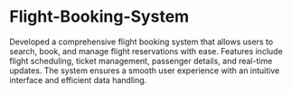 # Flight-Booking-System
Developed a comprehensive flight booking system that allows users to search, book, and manage flight reservations with ease. Features include flight scheduling, ticket management, passenger details, and real-time updates. The system ensures a smooth user experience with an intuitive interface and efficient data handling.
